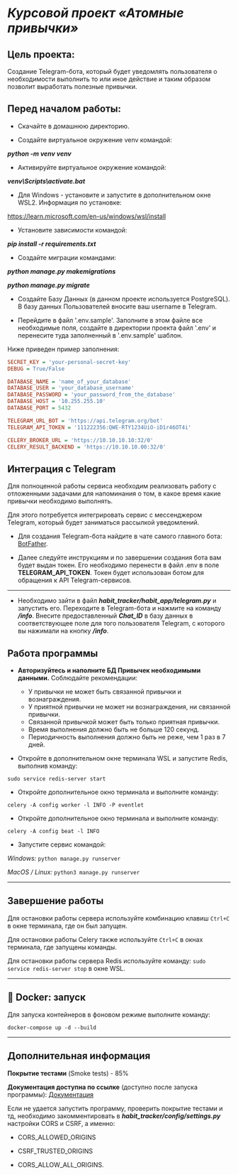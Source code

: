 # *Курсовой проект «Атомные привычки»*


## Цель проекта:

Создание Telegram-бота, который будет уведомлять пользователя о необходимости выполнить то или иное действие
и таким образом позволит выработать полезные привычки.


## Перед началом работы:

- Скачайте в домашнюю директорию.


- Создайте виртуальное окружение venv командой:

__*python -m venv venv*__

- Активируйте виртуальное окружение командой:

__*venv\Scripts\activate.bat*__

- Для Windows - установите и запустите в дополнительном окне WSL2. Информация по установке:

https://learn.microsoft.com/en-us/windows/wsl/install

- Установите зависимости командой:

__*pip install -r requirements.txt*__

- Создайте миграции командами:

__*python manage.py makemigrations*__

__*python manage.py migrate*__

- Создайте Базу Данных (в данном проекте используется PostgreSQL). В базу данных Пользователей вносите ваш username 
в Telegram.


- Перейдите в файл '.env.sample'. Заполните в этом файле все необходимые поля, создайте в директории проекта файл '.env' и перенесите 
туда заполненный в '.env.sample' шаблон. 

Ниже приведен пример заполнения:
```ini
SECRET_KEY = 'your-personal-secret-key'
DEBUG = True/False

DATABASE_NAME = 'name_of_your_database'
DATABASE_USER = 'your_database_username'
DATABASE_PASSWORD = 'your_password_from_the_database'
DATABASE_HOST = '10.255.255.10'
DATABASE_PORT = 5432

TELEGRAM_URL_BOT = 'https://api.telegram.org/bot'
TELEGRAM_API_TOKEN = '111222356:QWE-RTY1234UiO-iD1r46OT4i'

CELERY_BROKER_URL = 'https://10.10.10.10:32/0'
CELERY_RESULT_BACKEND = 'https://10.10.10.00:32/0'
```

## Интеграция с __Telegram__

Для полноценной работы сервиса необходим реализовать работу с отложенными задачами для напоминания о том, в какое время какие привычки необходимо выполнять.

Для этого потребуется интегрировать сервис с мессенджером Telegram, который будет заниматься рассылкой уведомлений.

- Для создания Telegram-бота найдите в чате самого главного бота: [BotFather](https://t.me/BotFather).


- Далее следуйте инструкциям и по завершении создания бота вам будет выдан токен. Его необходимо перенести в 
файл .env в поле __TELEGRAM_API_TOKEN__. Токен будет использован ботом для обращения к API Telegram-сервисов.


----

- Необходимо зайти в файл __*habit_tracker/habit_app/telegram.py*__ и запустить его. Переходите в Telegram-бота и 
нажмите на команду __*/info*__. Внесите предоставленный __*Chat_ID*__ в базу данных в соответствующее поле для того 
пользователя Telegram, с которого вы нажимали на кнопку __*/info*__.

## Работа программы

- __Авторизуйтесь и наполните БД Привычек необходимыми данными.__ Соблюдайте рекомендации:

  - У привычки не может быть связанной привычки и вознаграждения.
  - У приятной привычки не может ни вознаграждения, ни связанной привычки.
  - Связанной привычкой может быть только приятная привычки.
  - Время выполнения должно быть не больше 120 секунд.
  - Периодичность выполнения должно быть не реже, чем 1 раз в 7 дней.


- Откройте в дополнительном окне терминала WSL и запустите Redis, выполнив команду:

`sudo service redis-server start`

- Откройте дополнительное окно терминала и выполните команду:

`celery -A config worker -l INFO -P eventlet`

- Откройте дополнительное окно терминала и выполните команду:

`celery -A config beat -l INFO`

- Запустите сервис командой:

*Windows:*
`python manage.py runserver`

*MacOS / Linux:*
`python3 manage.py runserver`

----

## Завершение работы

Для остановки работы сервера используйте комбинацию клавиш `Ctrl+C` в окне терминала, где он был запущен.

Для остановки работы Celery также используйте `Ctrl+C` в окнах терминала, где запущены команды.

Для остановки работы сервера Redis используйте команду: `sudo service redis-server stop` в окне WSL.

----

## 🐋 Docker: запуск

Для запуска контейнеров в фоновом режиме выполните команду:

`docker-compose up -d --build`

----

## Дополнительная информация

__Покрытие тестами__ (Smoke tests) - 85%

__Документация доступна по ссылке__ (доступно после запуска программы): [Документация](http://127.0.0.1:8000/api/docs/)

Если не удается запустить программу, проверить покрытие тестами и тд, необходимо закомментировать в 
__*habit_tracker/config/settings.py*__ настройки CORS и CSRF, а именно:

- CORS_ALLOWED_ORIGINS

- CSRF_TRUSTED_ORIGINS

- CORS_ALLOW_ALL_ORIGINS.